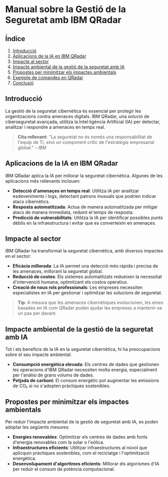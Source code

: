 # Manual sobre la Gestió de la Seguretat amb IBM QRadar

## Índice

1. [Introducció](#introducció)
2. [Aplicacions de la IA en IBM QRadar](#aplicacions-de-la-ia-en-ibm-qradar)
3. [Impacte al sector](#impacte-al-sector)
4. [Impacte ambiental de la gestió de la seguretat amb IA](#impacte-ambiental-de-la-gestió-de-la-seguretat-amb-ia)
5. [Propostes per minimitzar els impactes ambientals](#propostes-per-minimitzar-els-impactes-ambientals)
6. [Exemple de comandes en QRadar](#exemple-de-comandes-en-qradar)
7. [Conclusió](#conclusió)

## Introducció

La gestió de la seguretat cibernètica és essencial per protegir les organitzacions contra amenaces digitals. IBM QRadar, una solució de ciberseguretat avançada, utilitza la Intel·ligència Artificial (IA) per detectar, analitzar i respondre a amenaces en temps real.

> **Cita rellevant**: "La seguretat no és només una responsabilitat de l'equip de TI, sinó un component crític de l'estratègia empresarial global." – *IBM*

## Aplicacions de la IA en IBM QRadar

IBM QRadar aplica la IA per millorar la seguretat cibernètica. Algunes de les aplicacions més rellevants inclouen:

- **Detecció d'amenaçes en temps real**: Utilitza IA per analitzar esdeveniments i logs, detectant patrons inusuals que podrien indicar atacs cibernètics.
- **Resposta automatitzada**: Actua de manera automatitzada per mitigar atacs de manera immediata, reduint el temps de resposta.
- **Predicció de vulnerabilitats**: Utilitza la IA per identificar possibles punts dèbils en la infraestructura i evitar que es converteixin en amenaçes.


## Impacte al sector

IBM QRadar ha transformat la seguretat cibernètica, amb diversos impactes en el sector:

- **Eficàcia millorada**: La IA permet una detecció més ràpida i precisa de les amenaces, millorant la seguretat global.
- **Reducció de costos**: Els sistemes automatitzats redueixen la necessitat d'intervenció humana, optimitzant els costos operatius.
- **Creació de nous rols professionals**: Les empreses necessiten especialistes en IA per gestionar i optimitzar les solucions de seguretat.

> **Tip**: A mesura que les amenaces cibernètiques evolucionen, les eines basades en IA com QRadar poden ajudar les empreses a mantenir-se un pas per davant.

## Impacte ambiental de la gestió de la seguretat amb IA

Tot i els beneficis de la IA en la seguretat cibernètica, hi ha preocupacions sobre el seu impacte ambiental:

- **Consumpció energètica elevada**: Els centres de dades que gestionen les operacions d'IBM QRadar necessiten molta energia, especialment per l'anàlisi de grans volums de dades.
- **Petjada de carboni**: El consum energètic pot augmentar les emissions de CO₂ si no s'adopten pràctiques sostenibles.

## Propostes per minimitzar els impactes ambientals

Per reduir l'impacte ambiental de la gestió de seguretat amb IA, es poden adoptar les següents mesures:

- **Energies renovables**: Optimitzar els centres de dades amb fonts d'energia renovables com la solar o l'eòlica.
- **Infraestructures eficients**: Utilitzar infraestructures al núvol que aplicquin pràctiques sostenibles, com el reciclatge i l'optimització energètica.
- **Desenvolupament d'algoritmes eficients**: Millorar els algorismes d'IA per reduir el consum de potència computacional.





